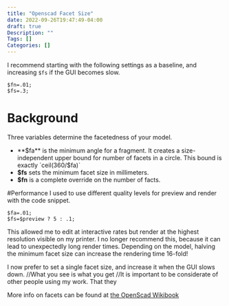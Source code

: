 ```yaml
---
title: "Openscad Facet Size"
date: 2022-09-26T19:47:49-04:00
draft: true
Description: ""
Tags: []
Categories: []
---
```

I recommend starting with the following settings as a baseline, and increasing `$fs` if the GUI becomes slow.
```openscad
$fn=.01;
$fs=.3;
```
# Background
Three variables determine the facetedness of your model.
* **$fa** is the minimum angle for a fragment.
It creates a size-independent upper bound for number of facets in a circle.
This bound is exactly `ceil(360/$fa)`
* **$fs** sets the minimum facet size in millimeters.
* **$fn** is a complete override on the number of facts.

#Performance
I used to use different quality levels for preview and render with the code snippet.
```
$fa=.01;
$fs=$preview ? 5 : .1;
```
This allowed me to edit at interactive rates but render at the highest resolution visible on my printer.
I no longer recommend this, because it can lead to unexpectedly long render times.
Depending on the model, halving the minimum facet size can increase the rendering time 16-fold!

I now prefer to set a single facet size, and increase it when the GUI slows down.
//What you see is what you get
//It is important to be considerate of other people using my work. That they 

More info on facets can be found at [the OpenScad Wikibook](https://en.wikibooks.org/wiki/OpenSCAD_User_Manual/Other_Language_Features#.24fa.2C_.24fs_and_.24fn)